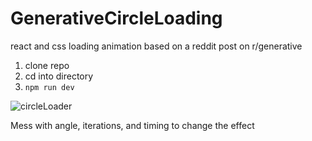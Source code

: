# GenerativeCircleLoading
react and css loading animation based on a reddit post on r/generative

1. clone repo
2. cd into directory
3. `npm run dev`


![circleLoader](https://user-images.githubusercontent.com/60950660/152283521-ff5a4c82-e2ed-4f09-8d2d-ce03650bcb68.gif)


Mess with angle, iterations, and timing to change the effect
